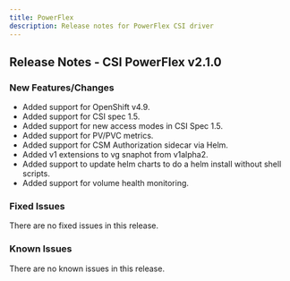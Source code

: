 ```yaml
---
title: PowerFlex
description: Release notes for PowerFlex CSI driver
---
```


## Release Notes - CSI PowerFlex v2.1.0

### New Features/Changes
- Added support for OpenShift v4.9.
- Added support for CSI spec 1.5.
- Added support for new access modes in CSI Spec 1.5.
- Added support for PV/PVC metrics.
- Added support for CSM Authorization sidecar via Helm.
- Added v1 extensions to vg snaphot from v1alpha2.
- Added support to update helm charts to do a helm install without shell scripts.
- Added support for volume health monitoring.

### Fixed Issues

There are no fixed issues in this release.

### Known Issues

There are no known issues in this release.

